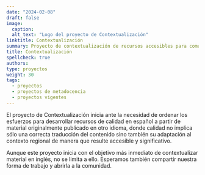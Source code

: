 ```yaml
---
date: "2024-02-08"
draft: false
image:
  caption: 
  alt_text: "Logo del proyecto de Contextualización"
linktitle: Contextualización
summary: Proyecto de contextualización de recursos accesibles para comunidades hispanohablantes. 
title: Contextualización
spellcheck: true
authors: 
type: proyectos
weight: 30
tags:
  - proyectos
  - proyectos de metadocencia
  - proyectos vigentes
---
```


El proyecto de Contextualización inicia ante la necesidad de ordenar los esfuerzos para desarrollar recursos de calidad en español a partir de material originalmente publicado en otro idioma, donde calidad no implica sólo una correcta traducción del contenido sino también su adaptación al contexto regional de manera que resulte accesible y significativo.

Aunque este proyecto inicia con el objetivo más inmediato de contextualizar material en inglés, no se limita a ello. Esperamos también compartir nuestra forma de trabajo y abrirla a la comunidad.
